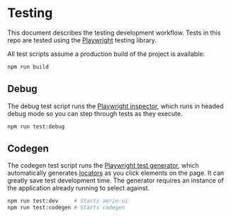 # Testing

This document describes the testing development workflow. Tests in this repo are tested using the [Playwright](https://playwright.dev/) testing library.

All test scripts assume a production build of the project is available:

```sh
npm run build
```

## Debug

The debug test script runs the [Playwright inspector](https://playwright.dev/docs/inspector), which runs in headed debug mode so you can step through tests as they execute.

```sh
npm run test:debug
```

## Codegen

The codegen test script runs the [Playwright test generator](https://playwright.dev/docs/codegen), which automatically generates [locators](https://playwright.dev/docs/locators) as you click elements on the page. It can greatly save test development time. The generator requires an instance of the application already running to select against.

```sh
npm run test:dev     # Starts aerie-ui
npm run test:codegen # Starts codegen
```
